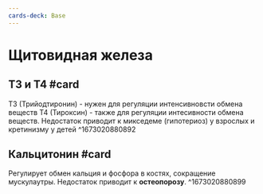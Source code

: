 ```yaml
---
cards-deck: Base
---
```


# Щитовидная железа

## Т3 и Т4 #card 
Т3 (Трийодтиронин) - нужен для регуляции интенсивновсти обмена веществ
Т4 (Тироксин) - также для регуляции интесивности обмена веществ. Недостаток приводит к микседеме (гипотериоз) у взрослых и кретинизму у детей
^1673020880892

## Кальцитонин #card 
Регулирует обмен кальция и фосфора в костях, сокращение мускулаутры. Недостаток приводит к **остеопорозу**.
^1673020880899

